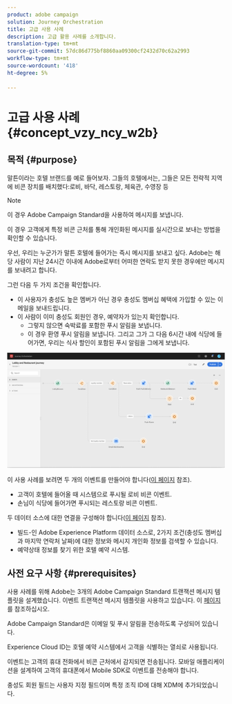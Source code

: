 ```yaml
---
product: adobe campaign
solution: Journey Orchestration
title: 고급 사용 사례
description: 고급 활용 사례를 소개합니다.
translation-type: tm+mt
source-git-commit: 57dc86d775bf8860aa09300cf2432d70c62a2993
workflow-type: tm+mt
source-wordcount: '418'
ht-degree: 5%

---
```



# 고급 사용 사례{#concept_vzy_ncy_w2b}

## 목적 {#purpose}

말튼이라는 호텔 브랜드를 예로 들어보자. 그들의 호텔에서는, 그들은 모든 전략적 지역에 비콘 장치를 배치했다:로비, 바닥, 레스토랑, 체육관, 수영장 등

>[!NOTE]
>
>이 경우 Adobe Campaign Standard을 사용하여 메시지를 보냅니다.

이 경우 고객에게 특정 비콘 근처를 통해 개인화된 메시지를 실시간으로 보내는 방법을 확인할 수 있습니다.

우선, 우리는 누군가가 말튼 호텔에 들어가는 즉시 메시지를 보내고 싶다. Adobe는 해당 사람이 지난 24시간 이내에 Adobe로부터 어떠한 연락도 받지 못한 경우에만 메시지를 보내려고 합니다.

그런 다음 두 가지 조건을 확인합니다.

* 이 사용자가 충성도 높은 멤버가 아닌 경우 충성도 멤버십 혜택에 가입할 수 있는 이메일을 보내드립니다.
* 이 사람이 이미 충성도 회원인 경우, 예약자가 있는지 확인합니다.
   * 그렇지 않으면 숙박료를 포함한 푸시 알림을 보냅니다.
   * 이 경우 환영 푸시 알림을 보냅니다. 그리고 그가 그 다음 6시간 내에 식당에 들어가면, 우리는 식사 할인이 포함된 푸시 알림을 그에게 보냅니다.

![](../assets/journeyuc2_29.png)

이 사용 사례를 보려면 두 개의 이벤트를 만들어야 합니다([이 페이지](../usecase/configuring-the-events.md) 참조).

* 고객이 호텔에 들어올 때 시스템으로 푸시될 로비 비콘 이벤트.
* 손님이 식당에 들어가면 푸시되는 레스토랑 비콘 이벤트.

두 데이터 소스에 대한 연결을 구성해야 합니다([이 페이지](../usecase/configuring-the-data-sources.md) 참조).

* 빌드-인 Adobe Experience Platform 데이터 소스로, 2가지 조건(충성도 멤버십과 마지막 연락처 날짜)에 대한 정보와 메시지 개인화 정보를 검색할 수 있습니다.
* 예약상태 정보를 찾기 위한 호텔 예약 시스템.

## 사전 요구 사항 {#prerequisites}

사용 사례를 위해 Adobe는 3개의 Adobe Campaign Standard 트랜잭션 메시지 템플릿을 설계했습니다. 이벤트 트랜잭션 메시지 템플릿을 사용하고 있습니다. 이 [페이지](https://docs.adobe.com/content/help/ko-KR/campaign-standard/using/communication-channels/transactional-messaging/about-transactional-messaging.html)를 참조하십시오.

Adobe Campaign Standard은 이메일 및 푸시 알림을 전송하도록 구성되어 있습니다.

Experience Cloud ID는 호텔 예약 시스템에서 고객을 식별하는 열쇠로 사용됩니다.

이벤트는 고객의 휴대 전화에서 비콘 근처에서 감지되면 전송됩니다. 모바일 애플리케이션을 설계하여 고객의 휴대폰에서 Mobile SDK로 이벤트를 전송해야 합니다.

충성도 회원 필드는 사용자 지정 필드이며 특정 조직 ID에 대해 XDM에 추가되었습니다.
